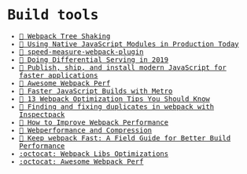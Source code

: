 <samp>

# Build tools

- [📝 Webpack Tree Shaking](https://webpack.js.org/guides/tree-shaking/#clarifying-tree-shaking-and-sideeffects)
- [📝 Using Native JavaScript Modules in Production Today](https://philipwalton.com/articles/using-native-javascript-modules-in-production-today)
- [📝 speed-measure-webpack-plugin](https://www.npmjs.com/package/speed-measure-webpack-plugin)
- [📝 Doing Differential Serving in 2019](https://calendar.perfplanet.com/2018/doing-differential-serving-in-2019)
- [📝 Publish, ship, and install modern JavaScript for faster applications](https://web.dev/publish-modern-javascript/)
- [📝 Awesome Webpack Perf](https://github.com/iamakulov/awesome-webpack-perf)
- [📝 Faster JavaScript Builds with Metro](https://medium.com/airbnb-engineering/faster-javascript-builds-with-metro-cfc46d617a1f)
- [📝 13 Webpack Optimization Tips You Should Know](https://medium.com/frontend-canteen/13-webpack-optimization-tips-you-should-know-668666f8c020)
- [📝 Finding and fixing duplicates in webpack with Inspectpack](https://formidable.com/blog/2018/finding-webpack-duplicates-with-inspectpack-plugin/)
- [📝 How to Improve Webpack Performance](https://medium.com/javascript-in-plain-english/how-to-improve-webpack-performance-7637db26fa5f)
- [📝 Webperformance and Compression](https://calendar.perfplanet.com/2022/webperformance-and-compression)
- [📝 Keep webpack Fast: A Field Guide for Better Build Performance](https://slack.engineering/keep-webpack-fast-a-field-guide-for-better-build-performance)
- [:octocat: Webpack Libs Optimizations](https://github.com/GoogleChromeLabs/webpack-libs-optimizations)
- [:octocat: Awesome Webpack Perf](https://github.com/iamakulov/awesome-webpack-perf)

</samp>
